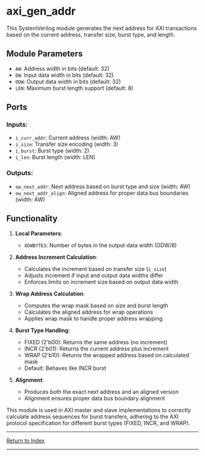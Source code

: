 # axi_gen_addr

This SystemVerilog module generates the next address for AXI transactions based on the current address, transfer size, burst type, and length.

## Module Parameters

- `AW`: Address width in bits (default: 32)
- `DW`: Input data width in bits (default: 32)
- `ODW`: Output data width in bits (default: 32)
- `LEN`: Maximum burst length support (default: 8)

## Ports

### Inputs:

- `i_curr_addr`: Current address (width: AW)
- `i_size`: Transfer size encoding (width: 3)
- `i_burst`: Burst type (width: 2)
- `i_len`: Burst length (width: LEN)

### Outputs:

- `ow_next_addr`: Next address based on burst type and size (width: AW)
- `ow_next_addr_align`: Aligned address for proper data bus boundaries (width: AW)

## Functionality

1. **Local Parameters**:
   - `ODWBYTES`: Number of bytes in the output data width (ODW/8)

2. **Address Increment Calculation**:
   - Calculates the increment based on transfer size (`i_size`)
   - Adjusts increment if input and output data widths differ
   - Enforces limits on increment size based on output data width

3. **Wrap Address Calculation**:
   - Computes the wrap mask based on size and burst length
   - Calculates the aligned address for wrap operations
   - Applies wrap mask to handle proper address wrapping

4. **Burst Type Handling**:
   - FIXED (2'b00): Returns the same address (no increment)
   - INCR (2'b01): Returns the current address plus increment
   - WRAP (2'b10): Returns the wrapped address based on calculated mask
   - Default: Behaves like INCR burst

5. **Alignment**:
   - Produces both the exact next address and an aligned version
   - Alignment ensures proper data bus boundary alignment

This module is used in AXI master and slave implementations to correctly calculate address sequences for burst transfers, adhering to the AXI protocol specification for different burst types (FIXED, INCR, and WRAP).

---

[Return to Index](index.md)

---